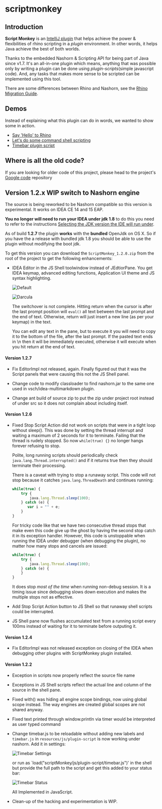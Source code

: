 scriptmonkey
============

Introduction
------------
**Script Monkey** is an [IntelliJ plugin](http://plugins.jetbrains.com/plugin?pr=idea&pluginId=3674) that helps achieve the power & flexibilities of 
rhino scripting in a *plugin* environment.
In other words, it helps Java achieve the best of both worlds.

Thanks to the embedded Nashorn & Scripting API for being part of Java since v1.7. It's an all-in-one plugin which means, anything that was possible only by writing a plugin can be done using _plugin-scripts_(simple javascript code). And, any tasks that makes more sense to be scripted can be implemented using this tool.

There are some differences between Rhino and Nashorn, see the [Rhino Migration Guide](https://wiki.openjdk.java.net/display/Nashorn/Rhino+Migration+Guide).

Demos
-----
Instead of explaining what this plugin can do in words, we wanted to show some in action. 
* [Say 'Hello' to Rhino](http://scriptmonkey.boxysystems.com/demos/HelloRhino/HelloRhino.htm)
* [Let's do some command shell scripting](http://scriptmonkey.boxysystems.com/demos/CommandShell/CommandShell.htm)
* [Timebar plugin script](http://scriptmonkey.boxysystems.com/demos/TimebarPluginScript/TimebarPluginScript.htm)

Where is all the old code?
--------------------------
If you are looking for older code of this project, please head to the project's [Google code](https://code.google.com/p/scriptmonkey/) repository

Version 1.2.x WIP switch to Nashorn engine
---------------------
The source is being reworked to be Nashorn compatible so this version is experimental. It works on IDEA CE 14 and 15 EAP. 

**You no longer will need to run your IDEA under jdk 1.8** to do this you need to refer to the instructions [Selecting the JDK version the IDE will run under](https://intellij-support.jetbrains.com/hc/en-us/articles/206827547-Selecting-the-JDK-version-the-IDE-will-run-under).

As of build **1.2.7** the plugin **works** with the **bundled** OpenJdk on OS X. So if you have the a release with bundled jdk 1.8 you should be able to use the plugin without modifying the boot jdk.  

To get this version you can download the `ScriptMonkey_1.2.0.zip` from the root of the project to get the following enhancements:

-   IDEA Editor in the JS Shell toolwindow instead of JEdtiorPane. You get IDEA keymap, advanced editing functions, Application UI theme and JS syntax highlighting.

    ![Default](https://raw.githubusercontent.com/vsch/scriptmonkey/develop/assets/ScreenShot_toolwindow_default.png)
    
    ![Darcula](https://raw.githubusercontent.com/vsch/scriptmonkey/develop/assets/ScreenShot_toolwindow_darcula.png)    

    The switchover is not complete. Hitting return when the cursor is after the last prompt position will `eval()` all text between the last prompt and the end of text.
    Otherwise, return will just insert a new line (as per your keymap) in the text.
        
    You can edit any text in the pane, but to execute it you will need to copy it to the bottom of the file, after the last prompt. If the pasted text ends in \n then it will be immediately executed, otherwise it will execute when you hit return at the end of text.
    
#### Version 1.2.7

- Fix EditorImpl not released, again. Finally figured out that it was the Script panels that were causing this not the JS Shell panel.

- Change code to modify classloader to find nashorn.jar to the same one used in vsch/idea-multimarkdown plugin.

- Change ant build of source zip to put the zip under project root instead of under src so it does not complain about including itself.

#### Version 1.2.6

-   Fixed Stop Script Action did not work on scripts that were in a tight loop without sleep(). This was done by setting the thread interrupt and waiting a maximum of 2 seconds for it to terminate. Failing that the thread is rudely stopped. So now `while(true) {}` no longer hangs forever refusing to stop.  

    Polite, long running scripts should periodically check `java.lang.Thread.interrupted()` and if it returns true then they should terminate their processing.

    There is a caveat with trying to stop a runaway script. This code will not stop because it catches `java.lang.ThreadDeath` and continues running:

    ```javascript
    while(true) { 
        try { 
            java.lang.Thread.sleep(100); 
        } catch (e) { 
           var i = "" + e; 
        } 
    }
    ```    

    For tricky code like that we have two consecutive thread stops that make even this code give up the ghost by having the second stop catch it in its exception handler. However, this code is unstoppable when running the IDEA under debugger (when debugging the plugin), no matter how many stops and cancels are issued:
    
    ```javascript
    while(true) { 
        try { 
            java.lang.Thread.sleep(100); 
        } catch (e) { 
        } 
    }
    ```    

    It does stop *most of the time* when running non-debug session. It is a timing issue since debugging slows down execution and makes the multiple stops not as effective.
    
-   Add Stop Script Action button to JS Shell so that runaway shell scripts could be interrupted.     
-   JS Shell pane now flushes accumulated text from a running script every 100ms instead of waiting for it to terminate before outputing it.

#### Version 1.2.4

-   Fix EditorImpl was not released exception on closing of the IDEA when debugging other plugins with ScriptMonkey plugin installed.

#### Version 1.2.2

-   Exception in scripts now properly reflect the source file name
-   Exceptions in JS Shell scripts reflect the actual line and column of the source in the shell pane.
-   Fixed with() was hiding all engine scope bindings, now using global scope instead. The way engines are created global scopes are not shared anyway.
-   Fixed text printed through window.println via timer would be interpreted as user typed command
-   Change timebar.js to be reloadable without adding new labels and `timebar.js` in `resources/js/plugin-script` is now working under nashorn. Add it in settings:

    ![Timebar Settings](https://raw.githubusercontent.com/vsch/scriptmonkey/develop/assets/ScreenShot_toolwindow_timebar_plugin.png)    
    
    or run as `load("scriptMonkey/js/plugin-script/timebar.js")' in the shell but provide the full path to the script and get this added to your status bar:
    
    ![Timebar Status](https://raw.githubusercontent.com/vsch/scriptmonkey/develop/assets/ScreenShot_toolwindow_timebar_statusbar.png)    
    
    All Implemented in JavaScript.
    
-   Clean-up of the hacking and experimentation is WIP.
         
